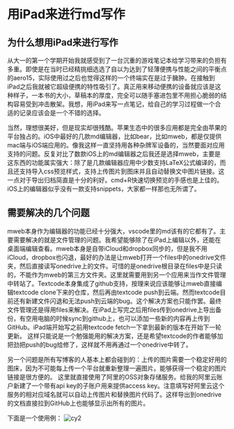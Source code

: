 # 用iPad来进行md写作

## 为什么想用iPad来进行写作

从大一的第一个学期开始我就感受到了一台沉重的游戏笔记本给学习带来的负担有多重。即使是在当时已经精挑细选选了自以为达到了轻薄便携与性能之间的平衡点的aero15，实际使用过之后也觉得这样的一个终端实在是过于臃肿。在接触到iPad之后我就被它超级便携的特性吸引了。真正用来移动便携的设备就应该是这种样子，一本书的大小，草稿本的厚度，完全可以随手塞进包里不用担心脆弱的结构容易受到冲击散架。我想，用iPad来写一点笔记，给自己的学习过程做一个合适的记录应该会是一个不错的选择。

当然，理想很美好，但是现实却很残酷。苹果生态中的很多应用都是完全由苹果的平台独占的。iOS中最好的几款md编辑器，比如bear，比如mweb，都是仅提供mac端与iOS端应用的。像我这样一直坚持用各种杂牌军设备的，当然要面对应用支持的问题。反复对比了数款iOS上的md编辑器之后我还是选择mweb，主要是这东西的功能属实强大：除了是几款编辑器应用中少数支持LaTeX公式编译的，而且还支持导入css预览样式，支持上传图片到图床并且自动替换文中图片链接。这一点对于导出归档简直是十分的利好。cmd+R快速切换预览的手感也是上佳的。iOS上的编辑器似乎没有一款支持snippets，大家都一样那也无所谓了。

## 需要解决的几个问题

mweb本身作为编辑器的功能已经十分强大，vscode里的md该有的它都有了。主要需要解决的就是文件管理的问题。我希望能够除了在iPad上编辑以外，还能在桌面端编辑查看。mweb本身是自带iCloud和dropbox同步的，但是我不用iCloud，dropbox也闪退，最好的办法是让mweb打开一个files中的onedrive文件夹，然后直接读写onedrive上的文件。可惜的是onedrive根目录在files中是只读的，不能作为mweb的第三方文件夹。这里就需要用到另一个应用来当作文件管理中转站了。Textcode本身集成了github支持，按理来说应该能够让mweb直接编辑textcode clone下来的仓库，然后再由textcode push到云端。然而textcode目前还有新建文件闪退和无法push到云端的bug。这个解决方案也只能作罢。最终文件管理还是得用files来解决。在iPad上写完之后用files传到onedrive上导出备份，有空用电脑的时候sync到github上，也可以添加一些新的内容再上传到GitHub。iPad端开始写之前用textcode fetch一下拿到最新的版本在开始下一轮更新。
这样只能说是一个勉强能用的解决方案，还是希望textcode的作者能够加把劲把push的bug给修了，这样就不用再通过一个onedrive中转了。

另一个问题是所有写博客的人基本上都会碰到的：上传的图片需要一个稳定好用的图床，因为不可能每上传一个平台就重新整理一遍图片。能够获得一个稳定的图片链接是很方便的。
这里就直接使用了阿里的OSS对象存储服务。给我的阿里云账户新建了一个带有api key的子账户用来提供access key。注意填写好阿里云这个服务的相对应域名就可以自动上传图片和替换图片代码了。这样导出到onedrive的文档直接拉到GitHub上也能够显示出所有的图片。

下面是一个使用例：
![cy2](https://image-service-alac.oss-cn-hangzhou.aliyuncs.com/2020/08/25/IMG2629.PNG)
